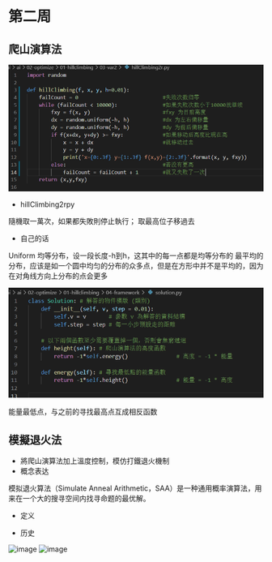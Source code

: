# 第二周

## 爬山演算法

![image](https://github.com/lzc2021/ai109b/blob/main/image/%E5%9B%BE%E7%89%875.png)
* hillClimbing2rpy

隨機取一萬次，如果都失敗則停止執行；
取最高位子移過去

* 自己的话

Uniform 均等分布，设一段长度-h到h，这其中的每一点都是均等分布的
最平均的分布，应该是如一个圆中均匀的分布的众多点，但是在方形中并不是平均的，因为在对角线方向上分布的点会更多

![image](https://github.com/lzc2021/ai109b/blob/main/image/图片6.png)

能量最低点，与之前的寻找最高点互成相反函数

## 模擬退火法

* 將爬山演算法加上溫度控制，模仿打鐵退火機制
* 概念表达

模拟退火算法（Simulate Anneal Arithmetic，SAA）是一种通用概率演算法，用来在一个大的搜寻空间内找寻命题的最优解。

* 定义

* 历史

![image]()
![image]()
